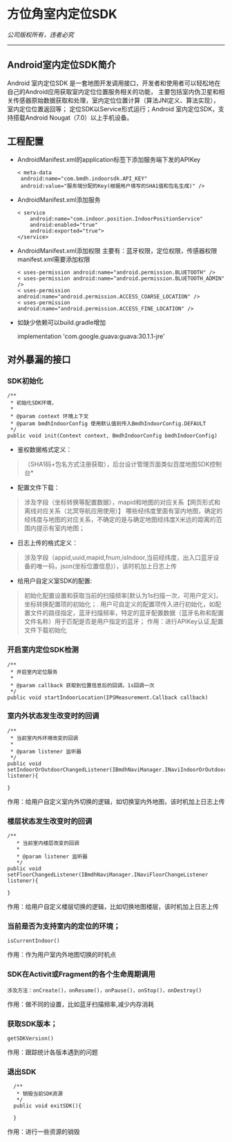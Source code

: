 
# 方位角室内定位SDK
*公司版权所有，违者必究*

***

## Android室内定位SDK简介

Android 室内定位SDK 是一套地图开发调用接口，开发者和使用者可以轻松地在自己的Android应用获取室内定位位置服务相关的功能，
主要包括室内伪卫星和相关传感器原始数据获取和处理，室内定位位置计算（算法JNI定义、算法实现），室内定位位置返回等；
定位SDK以Service形式运行；Android 室内定位SDK，支持搭载Android Nougat（7.0）以上手机设备。
  
## 工程配置
* AndroidManifest.xml的application标签下添加服务端下发的APIKey

      < meta-data
       android:name="com.bmdh.indoorsdk.API_KEY"
       android:value="服务端分配的Key(根据用户填写的SHA1值和包名生成)" />
       
* AndroidManifest.xml添加服务

      < service
          android:name="com.indoor.position.IndoorPositionService"
          android:enabled="true"
          android:exported="true">
      </service>
    
* AndroidManifest.xml添加权限
主要有：蓝牙权限，定位权限，传感器权限
manifest.xml需要添加权限

      < uses-permission android:name="android.permission.BLUETOOTH" />
      < uses-permission android:name="android.permission.BLUETOOTH_ADMIN" />
      < uses-permission android:name="android.permission.ACCESS_COARSE_LOCATION" />
      < uses-permission android:name="android.permission.ACCESS_FINE_LOCATION" />

* 如缺少依赖可以build.gradle增加

    implementation 'com.google.guava:guava:30.1.1-jre'

## 对外暴漏的接口
### SDK初始化
    /**
     * 初始化SDK环境，
     *
     * @param context 环境上下文
     * @param bmdhIndoorConfig 使用默认值则传入BmdhIndoorConfig.DEFAULT
     */
    public void init(Context context, BmdhIndoorConfig bmdhIndoorConfig)

* 鉴权数据格式定义：
>（SHA1码+包名方式注册获取），后台设计管理页面类似百度地图SDK控制台*

*  配置文件下载：
>涉及字段（坐标转换等配置数据），mapid和地图的对应关系【网页形式和离线对应关系（北冥导航应用使用）】
哪些经纬度里面有室内地图，确定的经纬度与地图的对应关系，不确定的是与确定地图经纬度X米远的距离的范围内提示有室内地图；

*  日志上传的格式定义：
>涉及字段（appid,uuid,mapid,fnum,isIndoor,当前经纬度，出入口蓝牙设备的唯一码，json(坐标位置信息)），该时机加上日志上传

* 给用户自定义室SDK的配置:
> 初始化配置设置和获取当前的扫描频率[默认为1s扫描一次，可用户定义]，坐标转换配置项的初始化；.
用户可自定义的配置项传入进行初始化，如配置文件的路径指定，蓝牙扫描频率，特定的蓝牙配置数据（蓝牙名称和配置文件名称）用于匹配是否是用户指定的蓝牙；
作用：进行APIKey认证,配置文件下载初始化

### 开启室内定位SDK检测
    /**
     * 开启室内定位服务
     *
     * @param callback 获取到位置信息后的回调，1s回调一次
     */
    public void startIndoorLocation(IPSMeasurement.Callback callback)

### 室内外状态发生改变时的回调
    /**
     * 当前室内外环境改变的回调
     * 
     * @param listener 监听器
     */
    public void setIndoorOrOutdoorChangedListener(IBmdhNaviManager.INaviIndoorOrOutdoorChangeListener listener){

    }

作用：给用户自定义室内外切换的逻辑，如切换室内外地图，该时机加上日志上传
### 楼层状态发生改变时的回调
    /**
       * 当前室内楼层改变的回调
       * 
       * @param listener 监听器
       */
    public void setFloorChangedListener(IBmdhNaviManager.INaviFloorChangeListener listener){

    }

作用：给用户自定义楼层切换的逻辑，比如切换地图楼层，该时机加上日志上传
### 当前是否为支持室内的定位的环境；
    isCurrentIndoor()
  作用：作为用户室内外地图切换的时机点

### SDK在Activit或Fragment的各个生命周期调用
    涉及方法：onCreate()，onResume()，onPause()，onStop()，onDestroy()
  作用：做不同的设置，比如蓝牙扫描频率,减少内存消耗
    
### 获取SDK版本；
    getSDKVersion()
  作用：跟踪统计各版本遇到的问题

### 退出SDK
      /**
       * 销毁当前SDK资源
       */
      public void exitSDK(){

      }

作用：进行一些资源的销毁



